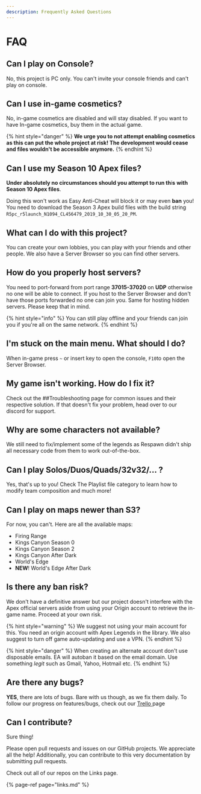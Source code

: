 ```yaml
---
description: Frequently Asked Questions
---
```


# FAQ

## Can I play on Console?

No, this project is PC only. You can't invite your console friends and can't play on console.

## Can I use in-game cosmetics?

No, in-game cosmetics are disabled and will stay disabled. If you want to have In-game cosmetics, buy them in the actual game.

{% hint style="danger" %}
**We urge you to not attempt enabling cosmetics as this can put the whole project at risk! The development would cease and files wouldn't be accessible anymore.**
{% endhint %}

## Can I use my Season 10 Apex files?

**Under absolutely no circumstances should you attempt to run th**i**s** **with Season 10 Apex files**.

Doing this won't work as Easy Anti-Cheat will block it or may even **ban** you! You need to download the Season 3 Apex build files with the build string `R5pc_r5launch_N1094_CL456479_2019_10_30_05_20_PM`.

## What can I do with this project?

You can create your own lobbies, you can play with your friends and other people. We also have a Server Browser so you can find other servers.

## How do you properly host servers?

You need to port-forward from port range **37015-37020** on **UDP** otherwise no one will be able to connect. If you host to the Server Browser and don't have those ports forwarded no one can join you. Same for hosting hidden servers. Please keep that in mind. 

{% hint style="info" %}
You can still play offline and your friends can join you if you're all on the same network.
{% endhint %}

## I'm stuck on the main menu. What should I do?

When in-game press `~` or insert key to open the console, `F10`to open the Server Browser.

## My game isn't working. How do I fix it?

Check out the \#\#Troubleshooting page for common issues and their respective solution. If that doesn't fix your problem, head over to our discord for support.

## Why are some characters not available?

We still need to fix/implement some of the legends as Respawn didn't ship all necessary code from them to work out-of-the-box.

## Can I play Solos/Duos/Quads/32v32/... ?

Yes, that's up to you! Check The Playlist file category to learn how to modify team composition and much more!

## Can I play on maps newer than S3?

For now, you can't. Here are all the available maps:

* Firing Range
* Kings Canyon Season 0
* Kings Canyon Season 2
* Kings Canyon After Dark
* World's Edge
* **NEW**! World's Edge After Dark

## Is there any ban risk?

We don't have a definitive answer but our project doesn't interfere with the Apex official servers aside from using your Origin account to retrieve the in-game name. Proceed at your own risk.

{% hint style="warning" %}
We suggest not using your main account for this. You need an origin account with Apex Legends in the library. We also suggest to turn off game auto-updating and use a VPN.
{% endhint %}

{% hint style="danger" %}
When creating an alternate account don't use disposable emails. EA will autoban it based on the email domain. Use something _legit_ such as Gmail, Yahoo, Hotmail etc.
{% endhint %}

## Are there any bugs?

**YES**, there are lots of bugs. Bare with us though, as we fix them daily. To follow our progress on features/bugs, check out our [Trello ](https://trello.com/b/ymr4R3j9/r5reloaded)page

## Can I contribute?

Sure thing! 

Please open pull requests and issues on our GitHub projects. We appreciate all the help! Additionally, you can contribute to this very documentation by submitting pull requests.

Check out all of our repos on the Links page.

{% page-ref page="links.md" %}



